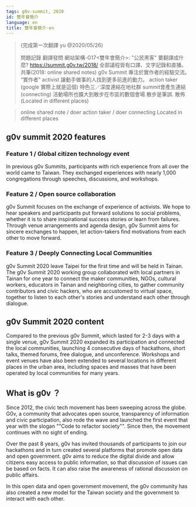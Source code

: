 ```yaml
---
tags: g0v-summit, 2020
id: 雙年會簡介
language: en
title: 雙年會簡介-en
---
```

> (完成第一次翻譯 yu @2020/05/26)
> 
> 問題記錄
> 翻譯發問 網站架構-G17<雙年會簡介>:
> "公民黑客" 要翻譯成什麼? https://summit.g0v.tw/2018/
> 全部議程皆有口譯、文字記錄和直播。共筆(2018: online shared notes)
> g0v Summit 專注於實作者的經驗交流。 “實作者” activist
> 讓動手做事的人找到更多前進的動力。 action taker (google 實際上就是這個)
> 特色三／深度連結在地社群 summit會產生連結 (connecting)
> 活動場所也擴大到散步在市區的數個會場 散步是筆誤. 散佈 (Located in different places)

> online shared note
> / doer
> action taker / doer
> connecting
> Located in different places


## g0v summit 2020 features

### Feature 1 / Global citizen technology event
In previous g0v Summits, participants with rich experience from all over the world came to Taiwan.  They exchanged experiences with nearly 1,000 congregations through speeches, discussions, and workshops.

### Feature 2 / Open source collaboration
g0v Summit focuses on the exchange of experience of activists. We hope to hear speakers and participants put forward solutions to social problems, whether it is to share inspirational success stories or learn from failures. Through venue arrangements and agenda design, g0v Summit aims for sincere exchanges to happen, let action-takers find motivations from each other to move forward.

### Feature 3 / Deeply Connecting Local Communities
g0v Summit 2020 leave Taipei for the first time and will be held in Tainan. The g0v Summit 2020 working group collaborated with local partners in Tainan for one year to connect the maker communities, NGOs, cultural workers, educators in Tainan and neighboring cities, to gather community contributors and civic hackers, who are accustomed to virtual space, together to listen to each other's stories and understand each other through dialogue.

## g0v Summit 2020 content
Compared to the previous g0v Summit, which lasted for 2-3 days with a single venue, g0v Summit 2020 expanded its participation and connected the local communities, launching 4 consecutive days of hackathons, short talks, themed forums, free dialogue, and unconference. Workshops and event venues have also been extended to several locations in different places in the urban area, including spaces and masses that have been operated by local communities for many years.

## What is g0v ？
Since 2012, the civic tech movement has been sweeping across the globe. G0v, a community that advocates open source, transparency of information and civic participation, also rode the wave and launched the first event that year with the slogan ""Code to refactor society"". Since then, the movement continues with no sight of ending.

Over the past 8 years, g0v has invited thousands of participants to join our hackathons and in turn created several platforms that promote open data and open government. g0v aims to reduce the digital divide and allow citizens easy access to public information, so that discussion of issues can be based on facts. It can also raise the awareness of rational discussion on public affairs.

In this open data and open government movement, the g0v community has also created a new model for the Taiwan society and the government to interact with each other.